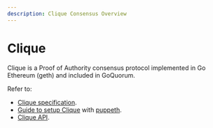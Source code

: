 ```yaml
---
description: Clique Consensus Overview
---
```


# Clique

Clique is a Proof of Authority consensus protocol implemented in Go Ethereum (geth) and included in GoQuorum.

Refer to:

* [Clique specification](https://github.com/ethereum/EIPs/issues/225).
* [Guide to setup Clique](https://hackernoon.com/hands-on-creating-your-own-local-private-geth-node-beginner-friendly-3d45902cc612) with [puppeth](https://blog.ethereum.org/2017/04/14/geth-1-6-puppeth-master/).
* [Clique API](https://geth.ethereum.org/docs/rpc/ns-clique).
